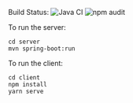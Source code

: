 Build Status:
![Java CI](https://github.com/mattjonesorg/DMRTechnology/workflows/Java%20CI/badge.svg?branch=master)
![npm audit](https://github.com/mattjonesorg/DMRTechnology/workflows/npm%20audit/badge.svg?branch=master)

To run the server: 
~~~~
cd server 
mvn spring-boot:run
~~~~

To run the client:
~~~~
cd client
npm install
yarn serve
~~~~